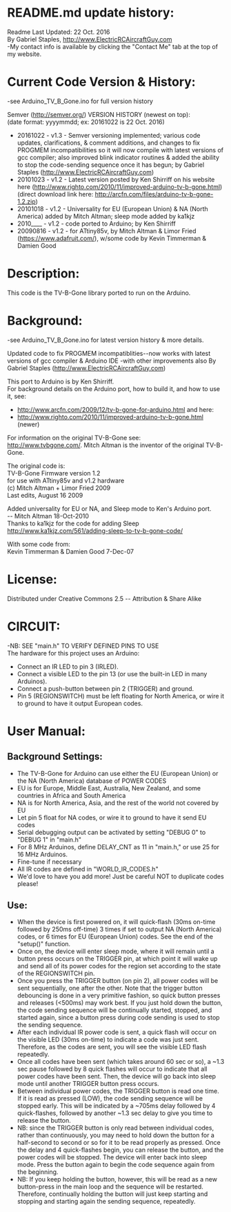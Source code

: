 # README.md update history:  
Readme Last Updated: 22 Oct. 2016  
By Gabriel Staples, http://www.ElectricRCAircraftGuy.com  
-My contact info is available by clicking the "Contact Me" tab at the top of my website.  

# Current Code Version & History:  
-see Arduino_TV_B_Gone.ino for full version history 

Semver (http://semver.org/) VERSION HISTORY (newest on top):  
(date format: yyyymmdd; ex: 20161022 is 22 Oct. 2016)  
 - 20161022 - v1.3 - Semver versioning implemented; various code updates, clarifications, & comment additions, and changes to fix PROGMEM incompatibilities so it will now compile with latest versions of gcc compiler; also improved blink indicator routines & added the ability to stop the code-sending sequence once it has begun; by Gabriel Staples (http://www.ElectricRCAircraftGuy.com)  
 - 20101023 - v1.2 - Latest version posted by Ken Shirriff on his website here (http://www.righto.com/2010/11/improved-arduino-tv-b-gone.html) (direct download link here: http://arcfn.com/files/arduino-tv-b-gone-1.2.zip)  
 - 20101018 - v1.2 - Universality for EU (European Union) & NA (North America) added by Mitch Altman; sleep mode added by ka1kjz  
 - 2010____ - v1.2 - code ported to Arduino; by Ken Shirriff  
 - 20090816 - v1.2 - for ATtiny85v, by Mitch Altman & Limor Fried (https://www.adafruit.com/), w/some code by Kevin Timmerman & Damien Good  

# Description:  
This code is the TV-B-Gone library ported to run on the Arduino.  

# Background:
-see Arduino_TV_B_Gone.ino for latest version history & more details. 

Updated code to fix PROGMEM incompatiblities--now works with latest versions of gcc compiler & Arduino IDE
-with other improvements also
By Gabriel Staples (http://www.ElectricRCAircraftGuy.com)

This port to Arduino is by Ken Shirriff.  
For background details on the Arduino port, how to build it, and how to use it, see:  
 * http://www.arcfn.com/2009/12/tv-b-gone-for-arduino.html and here:
 * http://www.righto.com/2010/11/improved-arduino-tv-b-gone.html (newer)

For information on the original TV-B-Gone see:  
http://www.tvbgone.com/. Mitch Altman is the inventor of the original TV-B-Gone.    

The original code is:  
TV-B-Gone Firmware version 1.2  
 for use with ATtiny85v and v1.2 hardware  
 (c) Mitch Altman + Limor Fried 2009  
 Last edits, August 16 2009  

Added universality for EU or NA, and Sleep mode to Ken's Arduino port.  
 -- Mitch Altman  18-Oct-2010  
Thanks to ka1kjz for the code for adding Sleep  
    <http://www.ka1kjz.com/561/adding-sleep-to-tv-b-gone-code/>  

With some code from:  
Kevin Timmerman & Damien Good 7-Dec-07  

# License:  
Distributed under Creative Commons 2.5 -- Attribution & Share Alike  

# CIRCUIT:  
-NB: SEE "main.h" TO VERIFY DEFINED PINS TO USE  
The hardware for this project uses an Arduino:  
 * Connect an IR LED to pin 3 (IRLED).  
 * Connect a visible LED to the pin 13 (or use the built-in LED in many Arduinos).  
 * Connect a push-button between pin 2 (TRIGGER) and ground.  
 * Pin 5 (REGIONSWITCH) must be left floating for North America, or wire it to ground to have it output European codes.  

# User Manual:  
## Background Settings:  
 * The TV-B-Gone for Arduino can use either the EU (European Union) or the NA (North America) database of POWER CODES  
 * EU is for Europe, Middle East, Australia, New Zealand, and some countries in Africa and South America  
 * NA is for North America, Asia, and the rest of the world not covered by EU  
 * Let pin 5 float for NA codes, or wire it to ground to have it send EU codes  
 * Serial debugging output can be activated by setting "DEBUG 0" to "DEBUG 1" in "main.h"  
 * For 8 MHz Arduinos, define DELAY_CNT as 11 in "main.h," or use 25 for 16 MHz Arduinos.
  * Fine-tune if necessary  
 * All IR codes are defined in "WORLD_IR_CODES.h"  
  * We'd love to have you add more! Just be careful NOT to duplicate codes please!  
  
## Use:  
 * When the device is first powered on, it will quick-flash (30ms on-time followed by 250ms off-time) 3 times if set to output NA (North America) codes, or 6 times for EU (European Union) codes. See the end of the "setup()" function.  
 * Once on, the device will enter sleep mode, where it will remain until a button press occurs on the TRIGGER pin, at which point it will wake up and send all of its power codes for the region set according to the state of the REGIONSWITCH pin.  
 * Once you press the TRIGGER button (on pin 2), all power codes will be sent sequentially, one after the other. Note that the trigger button debouncing is done in a very primitive fashion, so quick button presses and releases (<500ms) may work best. If you just hold down the button, the code sending sequence will be continually started, stopped, and started again, since a button press during code sending is used to stop the sending sequence.  
 * After each individual IR power code is sent, a quick flash will occur on the visible LED (30ms on-time) to indicate a code was just sent. Therefore, as the codes are sent, you will see the visible LED flash repeatedly.  
 * Once all codes have been sent (which takes around 60 sec or so), a ~1.3 sec pause followed by 8 quick flashes will occur to indicate that all power codes have been sent. Then, the device will go back into sleep mode until another TRIGGER button press occurs.  
 * Between individual power codes, the TRIGGER button is read one time. If it is read as pressed (LOW), the code sending sequence will be stopped early. This will be indicated by a ~705ms delay followed by 4 quick-flashes, followed by another ~1.3 sec delay to give you time to release the button.  
  * NB: since the TRIGGER button is only read between individual codes, rather than continuously, you may need to hold down the button for a half-second to second or so for it to be read properly as pressed. Once the delay and 4 quick-flashes begin, you can release the button, and the power codes will be stopped. The device will enter back into sleep mode. Press the button again to begin the code sequence again from the beginning.  
  * NB: If you keep holding the button, however, this will be read as a new button-press in the main loop and the sequence will be restarted. Therefore, continually holding the button will just keep starting and stopping and starting again the sending sequence, repeatedly.  




